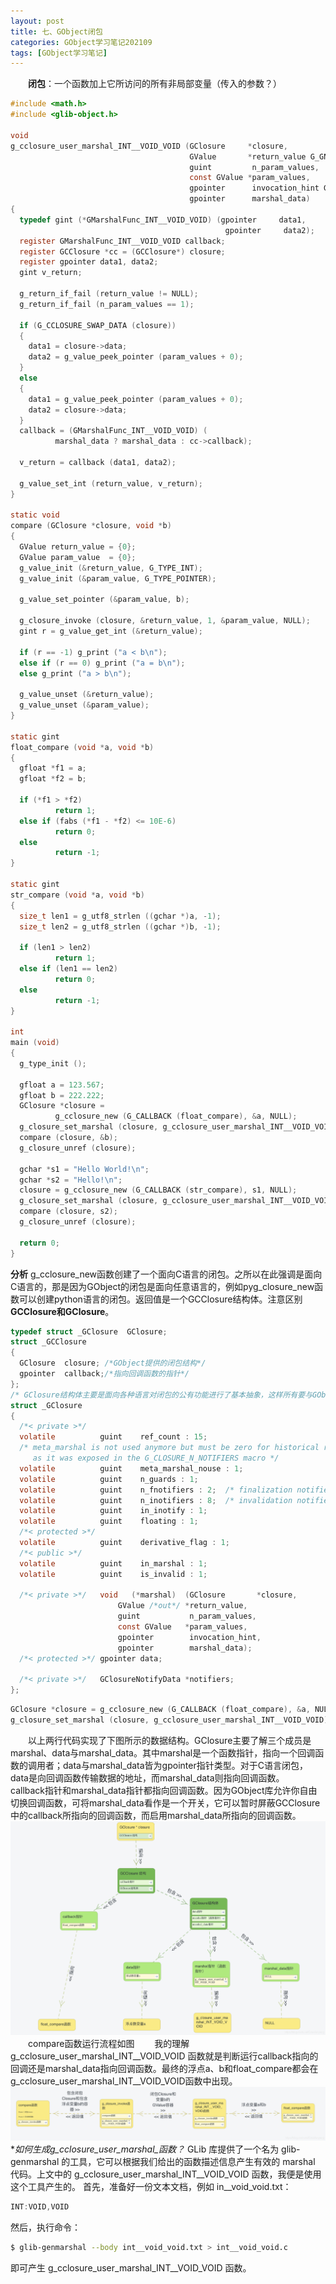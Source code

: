 ```yaml
---
layout: post
title: 七、GObject闭包
categories: GObject学习笔记202109
tags: [GObject学习笔记]
---
```


&emsp;&emsp;**闭包**：一个函数加上它所访问的所有非局部变量（传入的参数？）

```c
#include <math.h>
#include <glib-object.h>
 
void
g_cclosure_user_marshal_INT__VOID_VOID (GClosure     *closure,
                                        GValue       *return_value G_GNUC_UNUSED,
                                        guint         n_param_values,
                                        const GValue *param_values,
                                        gpointer      invocation_hint G_GNUC_UNUSED,
                                        gpointer      marshal_data)
{
  typedef gint (*GMarshalFunc_INT__VOID_VOID) (gpointer     data1,
                                                gpointer     data2);
  register GMarshalFunc_INT__VOID_VOID callback;
  register GCClosure *cc = (GCClosure*) closure;
  register gpointer data1, data2;
  gint v_return;
    
  g_return_if_fail (return_value != NULL);
  g_return_if_fail (n_param_values == 1);
    
  if (G_CCLOSURE_SWAP_DATA (closure))
  {
    data1 = closure->data;
    data2 = g_value_peek_pointer (param_values + 0);
  }
  else
  {
    data1 = g_value_peek_pointer (param_values + 0);
    data2 = closure->data;
  }
  callback = (GMarshalFunc_INT__VOID_VOID) (
          marshal_data ? marshal_data : cc->callback);
    
  v_return = callback (data1, data2);
    
  g_value_set_int (return_value, v_return);
}
 
static void
compare (GClosure *closure, void *b)
{
  GValue return_value = {0};
  GValue param_value  = {0};
  g_value_init (&return_value, G_TYPE_INT);
  g_value_init (&param_value, G_TYPE_POINTER);
    
  g_value_set_pointer (&param_value, b);

  g_closure_invoke (closure, &return_value, 1, &param_value, NULL);
  gint r = g_value_get_int (&return_value);
    
  if (r == -1) g_print ("a < b\n");
  else if (r == 0) g_print ("a = b\n");
  else g_print ("a > b\n");

  g_value_unset (&return_value);
  g_value_unset (&param_value);
}
 
static gint
float_compare (void *a, void *b)
{
  gfloat *f1 = a;
  gfloat *f2 = b;
    
  if (*f1 > *f2)
          return 1;
  else if (fabs (*f1 - *f2) <= 10E-6)
          return 0;
  else
          return -1;
}
 
static gint
str_compare (void *a, void *b)
{
  size_t len1 = g_utf8_strlen ((gchar *)a, -1);
  size_t len2 = g_utf8_strlen ((gchar *)b, -1);

  if (len1 > len2)
          return 1;
  else if (len1 == len2)
          return 0;
  else
          return -1;
}
 
int
main (void)
{
  g_type_init ();
  
  gfloat a = 123.567;
  gfloat b = 222.222;
  GClosure *closure =
          g_cclosure_new (G_CALLBACK (float_compare), &a, NULL);
  g_closure_set_marshal (closure, g_cclosure_user_marshal_INT__VOID_VOID);
  compare (closure, &b);
  g_closure_unref (closure);
    
  gchar *s1 = "Hello World!\n";
  gchar *s2 = "Hello!\n";
  closure = g_cclosure_new (G_CALLBACK (str_compare), s1, NULL);
  g_closure_set_marshal (closure, g_cclosure_user_marshal_INT__VOID_VOID);
  compare (closure, s2);
  g_closure_unref (closure);
    
  return 0;
}
```
**分析**
g_cclosure_new函数创建了一个面向C语言的闭包。之所以在此强调是面向C语言的，那是因为GObject的闭包是面向任意语言的，例如pyg_closure_new函数可以创建python语言的闭包。返回值是一个GCClosure结构体。注意区别**GCClosure和GClosure**。
```c
typedef struct _GClosure  GClosure;
struct _GCClosure
{
  GClosure	closure; /*GObject提供的闭包结构*/
  gpointer	callback;/*指向回调函数的指针*/
};
/* GClosure结构体主要是面向各种语言对闭包的公有功能进行了基本抽象，这样所有要与GObject闭包机制打交道的语言，可以先继承GClosure结构体，然后根据自身需要再添加一些特点的数据成员。例如GCClosure就添加了callback无类型数据指针，用于指向闭包所对应的回调函数 */
struct _GClosure
{
  /*< private >*/
  volatile      	guint	 ref_count : 15;
  /* meta_marshal is not used anymore but must be zero for historical reasons
     as it was exposed in the G_CLOSURE_N_NOTIFIERS macro */
  volatile       	guint	 meta_marshal_nouse : 1;
  volatile       	guint	 n_guards : 1;
  volatile       	guint	 n_fnotifiers : 2;	/* finalization notifiers */
  volatile       	guint	 n_inotifiers : 8;	/* invalidation notifiers */
  volatile       	guint	 in_inotify : 1;
  volatile       	guint	 floating : 1;
  /*< protected >*/
  volatile         	guint	 derivative_flag : 1;
  /*< public >*/
  volatile       	guint	 in_marshal : 1;
  volatile       	guint	 is_invalid : 1;

  /*< private >*/	void   (*marshal)  (GClosure       *closure,
					    GValue /*out*/ *return_value,
					    guint           n_param_values,
					    const GValue   *param_values,
					    gpointer        invocation_hint,
					    gpointer	    marshal_data);
  /*< protected >*/	gpointer data;

  /*< private >*/	GClosureNotifyData *notifiers;
};
```

```c
GClosure *closure = g_cclosure_new (G_CALLBACK (float_compare), &a, NULL);
g_closure_set_marshal (closure, g_cclosure_user_marshal_INT__VOID_VOID);
```
&emsp;&emsp;以上两行代码实现了下图所示的数据结构。GClosure主要了解三个成员是marshal、data与marshal_data。其中marshal是一个函数指针，指向一个回调函数的调用者；data与marshal_data皆为gpointer指针类型。对于C语言闭包，data是向回调函数传输数据的地址，而marshal_data则指向回调函数。
&emsp;&emsp;callback指针和marshal_data指针都指向回调函数。因为GObject库允许你自由切换回调函数，可将marshal_data看作是一个开关，它可以暂时屏蔽GCClosure中的callback所指向的回调函数，而启用marshal_data所指向的回调函数。
![在这里插入图片描述](/assets/GObjectStudy/202109/image/20210902103459381.jpeg)
&emsp;&emsp;compare函数运行流程如图
&emsp;&emsp;我的理解g_cclosure_user_marshal_INT__VOID_VOID 函数就是判断运行callback指向的回调还是marshal_data指向回调函数。最终的浮点a、b和float_compare都会在g_cclosure_user_marshal_INT__VOID_VOID函数中出现。
![在这里插入图片描述](/assets/GObjectStudy/202109/image/20210902103444461.jpeg)
**如何生成g_cclosure_user_marshal_*函数？**
GLib 库提供了一个名为 glib-genmarshal 的工具，它可以根据我们给出的函数描述信息产生有效的 marshal 代码。上文中的 g_cclosure_user_marshal_INT__VOID_VOID 函数，我便是使用这个工具产生的。
首先，准备好一份文本文档，例如 in__void_void.txt：

```c
INT:VOID,VOID
```

然后，执行命令：

```bash
$ glib-genmarshal --body int__void_void.txt > int__void_void.c
```

即可产生 g_cclosure_user_marshal_INT__VOID_VOID 函数。
